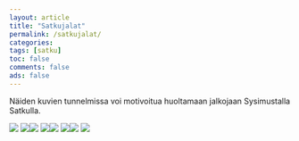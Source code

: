 ```yaml
---
layout: article 
title: "Satkujalat" 
permalink: /satkujalat/ 
categories: 
tags: [satku]
toc: false 
comments: false 
ads: false 
--- 
```


Näiden kuvien tunnelmissa voi motivoitua huoltamaan jalkojaan
Sysimustalla Satkulla.

[![](/Media/Default/Page/CIMG4081.JPG)](/Media/Default/Page/CIMG4081.JPG) [![](/Media/Default/Page/IMG_0978.JPG)](/Media/Default/Page/IMG_0978.JPG)[![](/Media/Default/Page/IMG_0979.JPG)](/Media/Default/Page/IMG_0979.JPG) [![](/Media/Default/Page/satku3%20043.jpg)](/Media/Default/Page/satku3%20043.jpg)[![](/Media/Default/Page/PA305379.JPG)](/Media/Default/Page/PA305379.JPG) [![](/Media/Default/Page/Satku%20VII%20163.jpg)](/Media/Default/Page/Satku%20VII%20163.jpg)[![](/Media/Default/Page/Satkumanikyyri%20002.jpg)](/Media/Default/Page/Satkumanikyyri%20002.jpg) [![](/Media/Default/Page/Sysimusta%20Satku%20046.jpg)](/Media/Default/Page/Sysimusta%20Satku%20046.jpg)


